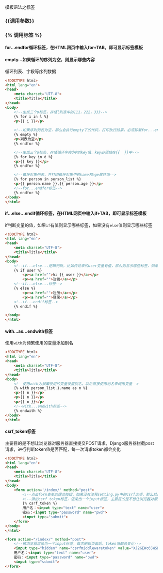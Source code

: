 模板语法之标签

### {{调用参数}}

### {% 调用标签 %}

#### for...endfor循环标签，在HTML网页中输入for+TAB，即可显示标签模板

#### empty...如果循环的序列为空，则显示哪些内容

循环列表、字段等序列数据

```html
<!DOCTYPE html>
<html lang="en">
<head>
    <meta charset="UTF-8">
    <title>Title</title>
</head>
<body>
    <!--生成三个p标签，存储l列表中的111，222，333-->
    {% for i in l %}
    <p>{{ i }}</p>
    
    <!--如果序列列表为空，那么会执行empty下的代码，打印执行结果，必须卸载for...endfor之间-->
    {% empty %}
    <p>列表为空</p>
    {% endfor %}

    <!--生成三个p标签，存储循环字典d中的key值，key必须放在{{  }}中-->
    {% for key in d %}
    <p>{{ key }}</p>
    {% endfor %}

    <!--循环对象列表，并打印循环对象中的name和age属性值-->
    {% for person in person_list %}
    <p>{{ person.name }},{{ person.age }}</p>
    <!--for...endfor标签-->
    {% endfor %}
</body>
</html>
```



#### if...else...endif循环标签，在HTML网页中输入if+TAB，即可显示标签模板

if判断变量的值，如果`if`有值则显示哪些标签，如果没有`else`值则显示哪些标签

```html
<!DOCTYPE html>
<html lang="en">
<head>
    <meta charset="UTF-8">
    <title>Title</title>
</head>
<body>
   	<!--if...else...逻辑判断，比如传过来的user变量有值，那么则显示哪些标签，如果没有值，则显示哪些-->
    {% if user %}
        <p><a href="">hi {{ user }}</a></p>
        <p><a href="">注销</a></p>
    <!--if...else...标签-->
    {% else %}
        <p><a href="">注册</a></p>
        <p><a href="">登录</a></p>
    <!--if...endif标签-->
    {% endif %}

</body>
</html>
```



#### with...as...endwith标签

使用`with`为频繁使用的变量添加别名

```html
<!DOCTYPE html>
<html lang="en">
<head>
    <meta charset="UTF-8">
    <title>Title</title>
</head>
<body>
    <!--使用with为频繁使用的变量设置别名，以后直接使用别名来调用变量-->
    {% with person_list.1.name as n %}
    <p>{{ n }}</p>
    <p>{{ n }}</p>
    <p>{{ n }}</p>
    <!--with...endwith标签-->
    {% endwith %}
</body>
</html>
```



#### csrf_token标签

主要目的是不想让浏览器对服务器直接提交POST请求，Django服务器拦截post请求，进行判断token值是否匹配，每一次请求token都会变化

```html
<!DOCTYPE html>
<html lang="en">
<head>
    <meta charset="UTF-8">
    <title>Title</title>
</head>
<body>
    <form action='/index/' method="post">
        <!--点击form表单的提交按钮，如果没有注释setting.py中的csrf选项，那么就是弹出forbidden-->
        <!--添加csrf_token标签，渲染出一个input标签，主要目的是不想让浏览器对服务器直接提交POST请求，Django服务器拦截post请求，进行判断token值是否匹配，每一次请求token都会变化-->
        {% csrf_token %}
        用户名：<input type="text" name="user">
        密码：<input type="password" name="pwd">
        <input type="submit">
    </form>
</body>
</html>
```

```html
<form action="/index/" method="post">
    <!--被浏览器渲染为一个input标签，每次刷新页面后，token值都会变化-->
    <input type="hidden" name="csrfmiddlewaretoken" value="XJ2GEWc6SWSLKKh2aSn56qjH9cS62j3vl49VhlHFnCprHVaV8yzDDBHy0PIC18Qh">
    用户名：<input type="text" name="user">
    密码：<input type="password" name="pwd">
    <input type="submit">
</form>
```



